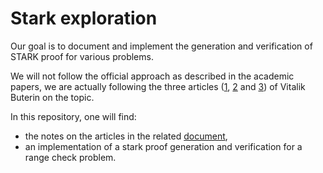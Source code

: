 # Stark exploration

Our goal is to document and implement the generation and verification of STARK proof for various problems.

We will not follow the official approach as described in the academic papers, we are actually following the three articles ([1](https://vitalik.eth.limo/general/2017/11/09/starks_part_1.html), [2](https://vitalik.eth.limo/general/2017/11/22/starks_part_2.html) and [3](https://vitalik.eth.limo/general/2018/07/21/starks_part_3.html)) of Vitalik Buterin on the topic.

In this repository, one will find:
- the notes on the articles in the related [document](./ARTICLES_NOTES.md),
- an implementation of a stark proof generation and verification for a range check problem.


